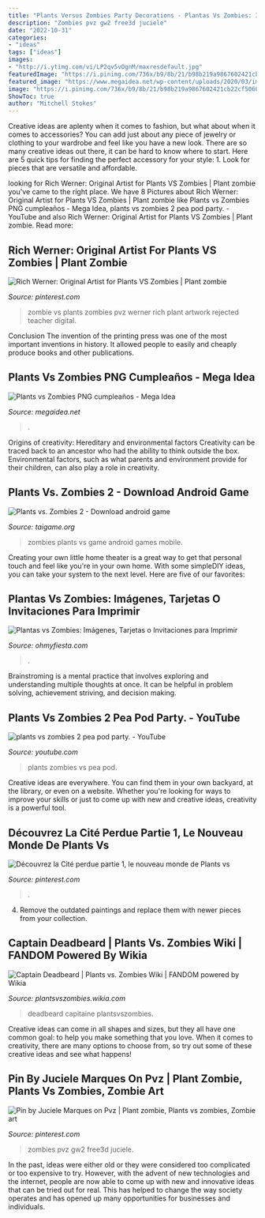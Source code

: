 ```yaml
---
title: "Plants Versus Zombies Party Decorations - Plantas Vs Zombies: Imágenes, Tarjetas O Invitaciones Para Imprimir"
description: "Zombies pvz gw2 free3d juciele"
date: "2022-10-31"
categories:
- "ideas"
tags: ["ideas"]
images:
- "http://i.ytimg.com/vi/LP2qv5vOgnM/maxresdefault.jpg"
featuredImage: "https://i.pinimg.com/736x/b9/8b/21/b98b219a9867602421cb22cf5060db2e.jpg"
featured_image: "https://www.megaidea.net/wp-content/uploads/2020/03/imagenes-planta-vs-zombie.jpg"
image: "https://i.pinimg.com/736x/b9/8b/21/b98b219a9867602421cb22cf5060db2e.jpg"
ShowToc: true
author: "Mitchell Stokes"
---
```



Creative ideas are aplenty when it comes to fashion, but what about when it comes to accessories? You can add just about any piece of jewelry or clothing to your wardrobe and feel like you have a new look. There are so many creative ideas out there, it can be hard to know where to start. Here are 5 quick tips for finding the perfect accessory for your style: 1. Look for pieces that are versatile and affordable.

	

		
looking for Rich Werner: Original Artist for Plants VS Zombies | Plant zombie you've came to the right place. We have 8 Pictures about Rich Werner: Original Artist for Plants VS Zombies | Plant zombie like Plants vs Zombies PNG cumpleaños - Mega Idea, plants vs zombies 2 pea pod party. - YouTube and also Rich Werner: Original Artist for Plants VS Zombies | Plant zombie. Read more:
		
    
## Rich Werner: Original Artist For Plants VS Zombies | Plant Zombie

<img loading=lazy src="https://i.pinimg.com/736x/8e/7b/60/8e7b60a84cea7f92b41c6fd1990cba19--pvz-zombie-party.jpg" onerror="this.onerror=null;this.src='https://tse1.mm.bing.net/th?id=OIP.-5YQjCOmnwmW1LJYpyaLyAHaLg&amp;pid=15.1';" alt="Rich Werner: Original Artist for Plants VS Zombies | Plant zombie">

_Source: pinterest.com_

>zombie vs plants zombies pvz werner rich plant artwork rejected teacher digital. 

	

Conclusion
The invention of the printing press was one of the most important inventions in history. It allowed people to easily and cheaply produce books and other publications.

    
## Plants Vs Zombies PNG Cumpleaños - Mega Idea

<img loading=lazy src="https://www.megaidea.net/wp-content/uploads/2020/03/imagenes-planta-vs-zombie.jpg" onerror="this.onerror=null;this.src='https://tse3.mm.bing.net/th?id=OIP.RimQYTV1Z7NqzfYcD67kUgHaD3&amp;pid=15.1';" alt="Plants vs Zombies PNG cumpleaños - Mega Idea">

_Source: megaidea.net_

>. 

	

Origins of creativity: Hereditary and environmental factors
Creativity can be traced back to an ancestor who had the ability to think outside the box. Environmental factors, such as what parents and environment provide for their children, can also play a role in creativity.

    
## Plants Vs. Zombies 2 - Download Android Game

<img loading=lazy src="https://static.taigame.org/mobile/screenshots/201310/plants-vs-zombies-2-3.jpg" onerror="this.onerror=null;this.src='https://tse2.mm.bing.net/th?id=OIP.fPIef6d_MGRWtlg_lmGumwHaEK&amp;pid=15.1';" alt="Plants vs. Zombies 2 - Download android game">

_Source: taigame.org_

>zombies plants vs game android games mobile. 

	

Creating your own little home theater is a great way to get that personal touch and feel like you're in your own home. With some simpleDIY ideas, you can take your system to the next level. Here are five of our favorites: 

    
## Plantas Vs Zombies: Imágenes, Tarjetas O Invitaciones Para Imprimir

<img loading=lazy src="https://3.bp.blogspot.com/-hi1s6Rks4qQ/VP3f7epEhvI/AAAAAAAEOpM/GRNT3Xq9dlg/s1600/plants-vs-zombies-free-printable-party-kit-032.jpg" onerror="this.onerror=null;this.src='https://tse4.mm.bing.net/th?id=OIP.SG_EmLY9t5CFAf1VKQLWMQHaJ7&amp;pid=15.1';" alt="Plantas vs Zombies: Imágenes, Tarjetas o Invitaciones para Imprimir">

_Source: ohmyfiesta.com_

>. 

	

Brainstroming is a mental practice that involves exploring and understanding multiple thoughts at once. It can be helpful in problem solving, achievement striving, and decision making.

    
## Plants Vs Zombies 2 Pea Pod Party. - YouTube

<img loading=lazy src="http://i.ytimg.com/vi/LP2qv5vOgnM/maxresdefault.jpg" onerror="this.onerror=null;this.src='https://tse3.mm.bing.net/th?id=OIP.HBBh8raq37Q1ur9ijmh0RQHaEK&amp;pid=15.1';" alt="plants vs zombies 2 pea pod party. - YouTube">

_Source: youtube.com_

>plants zombies vs pea pod. 

	

Creative ideas are everywhere. You can find them in your own backyard, at the library, or even on a website. Whether you're looking for ways to improve your skills or just to come up with new and creative ideas, creativity is a powerful tool.

    
## Découvrez La Cité Perdue Partie 1, Le Nouveau Monde De Plants Vs

<img loading=lazy src="https://i.pinimg.com/originals/83/76/2f/83762f1b4b6b4ed5a971afee4b1ae405.jpg" onerror="this.onerror=null;this.src='https://tse2.mm.bing.net/th?id=OIP.GbF4nLTEHEmOq8ictB6fWAHaJ8&amp;pid=15.1';" alt="Découvrez la Cité perdue partie 1, le nouveau monde de Plants vs">

_Source: pinterest.com_

>. 

	

4. Remove the outdated paintings and replace them with newer pieces from your collection. 

    
## Captain Deadbeard | Plants Vs. Zombies Wiki | FANDOM Powered By Wikia

<img loading=lazy src="http://vignette3.wikia.nocookie.net/plantsvszombies/images/e/ef/Captain_Deadbeard-0.png/revision/latest?cb=20160301211459" onerror="this.onerror=null;this.src='https://tse4.mm.bing.net/th?id=OIP.7g8twAEw2w8cRJ7__sI0uAHaMX&amp;pid=15.1';" alt="Captain Deadbeard | Plants vs. Zombies Wiki | FANDOM powered by Wikia">

_Source: plantsvszombies.wikia.com_

>deadbeard capitaine plantsvszombies. 

	

Creative ideas can come in all shapes and sizes, but they all have one common goal: to help you make something that you love. When it comes to creativity, there are many options to choose from, so try out some of these creative ideas and see what happens!

    
## Pin By Juciele Marques On Pvz | Plant Zombie, Plants Vs Zombies, Zombie Art

<img loading=lazy src="https://i.pinimg.com/736x/b9/8b/21/b98b219a9867602421cb22cf5060db2e.jpg" onerror="this.onerror=null;this.src='https://tse1.mm.bing.net/th?id=OIP.Hcgeok-vfrXcLqjs1G7B6gHaHa&amp;pid=15.1';" alt="Pin by Juciele Marques on Pvz | Plant zombie, Plants vs zombies, Zombie art">

_Source: pinterest.com_

>zombies pvz gw2 free3d juciele. 

	

In the past, ideas were either old or they were considered too complicated or too expensive to try. However, with the advent of new technologies and the internet, people are now able to come up with new and innovative ideas that can be tried out for real. This has helped to change the way society operates and has opened up many opportunities for businesses and individuals.

